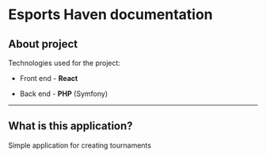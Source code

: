 # Esports Haven documentation

## About project

Technologies used for the project:

* Front end - **React**

* Back end - **PHP** (Symfony)

---

## What is this application?

Simple application for creating tournaments